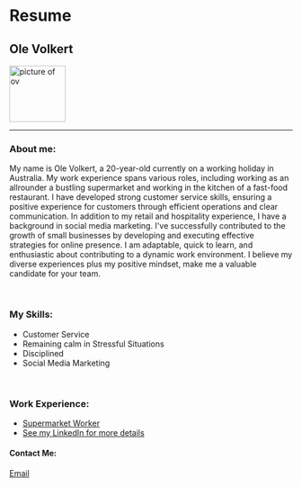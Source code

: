 <head>
    
<!DOCTYPE html>
<html lang="en">
<meta charset="utf-8">
<title>My Resume</title>
</head>

<h1>Resume</h1>
<h2>Ole Volkert</h2>
<img src="IMG_7734.jpg" width="100" alt="picture of ov">
<hr/>
<p><h3>About me:</h3></p>
<p>
    My name is Ole Volkert, a 20-year-old currently on a working holiday in Australia.
    My work experience spans various roles, including working as an allrounder a bustling supermarket and working in the kitchen of a fast-food restaurant. I have developed strong customer service skills, ensuring a positive experience for customers through efficient operations and clear communication. In addition to my retail and hospitality experience, I have a background in social media marketing. I've successfully contributed to the growth of small businesses by developing and executing effective strategies for online presence.
    I am adaptable, quick to learn, and enthusiastic about contributing to a dynamic work environment. I believe my diverse experiences plus my positive mindset, make me a valuable candidate for your team.
</p>
<br/>
<h3>My Skills:</h3>
<ul>
    <li>Customer Service</li>
    <li>Remaining calm in Stressful Situations</li>
    <li>Disciplined</li>
    <li>Social Media Marketing</li>
</ul>
<br/>
<h3>Work Experience:</h3>
<ul>
    <li><a href=https://www.lidl.de>Supermarket Worker</a></li>
    <li><a href=https://de.linkedin.com/in/ole-volkert-68a79119a>See my LinkedIn for more details</a></li>
    
</ul>


<h4>Contact Me:</h4>
<a href="mailto:olevolkert@gmail.com">Email</a>
